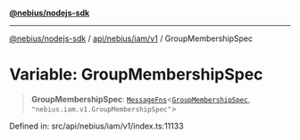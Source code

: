 [**@nebius/nodejs-sdk**](../../../../../README.md)

***

[@nebius/nodejs-sdk](../../../../../README.md) / [api/nebius/iam/v1](../README.md) / GroupMembershipSpec

# Variable: GroupMembershipSpec

> **GroupMembershipSpec**: [`MessageFns`](../../../../../runtime/protos/core/interfaces/MessageFns.md)\<[`GroupMembershipSpec`](../interfaces/GroupMembershipSpec.md), `"nebius.iam.v1.GroupMembershipSpec"`\>

Defined in: src/api/nebius/iam/v1/index.ts:11133
